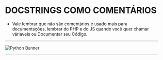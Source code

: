 # DOCSTRINGS COMO COMENTÁRIOS
- Vale lembrar que não são comentários é usado mais para documentações, lembrar do PHP e do JS quando você quer chamar váriaveis ou Documentar seu Código.

---
<img src="https://learn.temporal.io/assets/images/banner_python-0d345d125b6892840c54f7e1460c8a5a.png" alt="Python Banner">

---